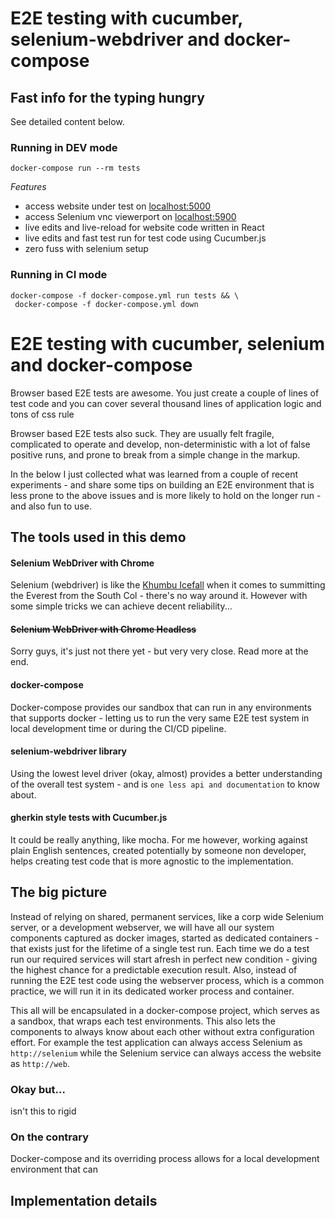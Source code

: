 # E2E testing with cucumber, selenium-webdriver and docker-compose

## Fast info for the typing hungry
See detailed content below.

### Running in DEV mode
```
docker-compose run --rm tests
```

*Features*
- access website under test on [localhost:5000](http://localhost:5000/)
- access Selenium vnc viewerport on [localhost:5900](http://localhost:5900/)
- live edits and live-reload for website code written in React
- live edits and fast test run for test code using Cucumber.js
- zero fuss with selenium setup

### Running in CI mode
```
docker-compose -f docker-compose.yml run tests && \
 docker-compose -f docker-compose.yml down
```

# E2E testing with cucumber, selenium and docker-compose

Browser based E2E tests are awesome. You just create a couple of lines of test code and you can cover several thousand lines of application logic and tons of css rule

Browser based E2E tests also suck. They are usually felt fragile, complicated to operate and develop, non-deterministic with a lot of false positive runs, and prone to break from a simple change in the markup.

In the below I just collected what was learned from a couple of recent experiments - and share some tips on building an E2E environment that is less prone to the above issues and is more likely to hold on the longer run - and also fun to use.

## The tools used in this demo

#### Selenium WebDriver with Chrome
Selenium (webdriver) is like the [Khumbu Icefall](https://en.wikipedia.org/wiki/Khumbu_Icefall) when it comes to summitting the Everest from the South Col - there's no way around it. However with some simple tricks we can achieve decent reliability...

#### ~~Selenium WebDriver with Chrome Headless~~
Sorry guys, it's just not there yet - but very very close. Read  more at the end.

#### docker-compose
Docker-compose provides our sandbox  that can run in any environments that supports docker - letting us to run the very same E2E test system in local development time or during the CI/CD pipeline.


#### selenium-webdriver library
Using the lowest level driver (okay, almost) provides a better understanding of the overall test system - and is `one less api and documentation` to know about.

#### gherkin style tests with Cucumber.js
It could be really anything, like mocha. For me however, working against plain English sentences, created potentially by someone non developer, helps creating test code that is more agnostic to the implementation.

## The big picture

Instead of relying on shared, permanent services, like a corp wide Selenium server, or a development webserver, we will have all our system components captured as docker images, started as dedicated containers - that exists just for the lifetime of a single test run. Each time we do a test run our required services will start afresh in perfect new condition - giving the highest chance for a predictable execution result. Also, instead of running the E2E test code using the webserver process, which is a common practice, we will run it in its dedicated worker process and container.

This all will be encapsulated in a docker-compose project, which serves as a sandbox, that wraps each test environments. This also lets the components to always know about each other without extra configuration effort. For example the test application can always access Selenium as `http://selenium` while the Selenium service can always access the website as `http://web`.


### Okay but...
isn't this to rigid

### On the contrary
Docker-compose and its overriding process allows for a local development environment that can


## Implementation details

###

















